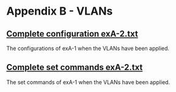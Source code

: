 # Appendix B - VLANs

## [Complete configuration exA-2.txt](https://github.com/Helweg/Project-Network-2nd-Semester/blob/master/Appendix%20B/Complete%20configurations%20exA-2.txt)

The configurations of exA-1 when the VLANs have been applied.

## [Complete set commands exA-2.txt](https://github.com/Helweg/Project-Network-2nd-Semester/blob/master/Appendix%20B/Complete%20set%20commands%20exA-2.txt)

The set commands of exA-1 when the VLANs have been applied.
